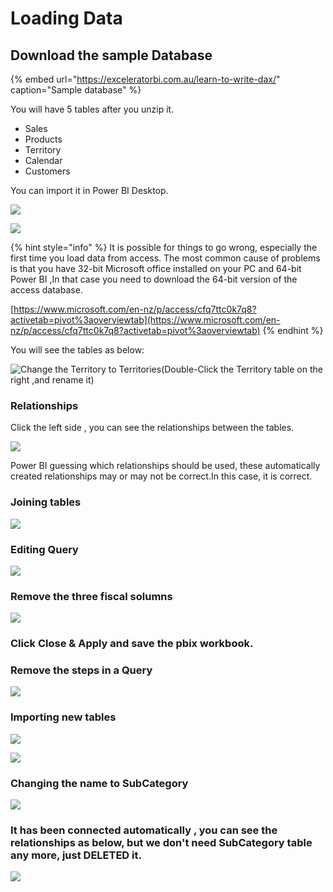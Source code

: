 # Loading Data

## Download the sample Database

{% embed url="https://exceleratorbi.com.au/learn-to-write-dax/" caption="Sample database" %}

You will have 5 tables after you unzip it. 

* Sales
* Products
* Territory
* Calendar
* Customers

You can import it in Power BI Desktop.

![](.gitbook/assets/image%20%287%29.png)

![](.gitbook/assets/image%20%285%29.png)



{% hint style="info" %}
It is possible for things to go wrong, especially the first time you load data from access. The most common cause of problems is that you have 32-bit Microsoft office installed on your PC and 64-bit Power BI ,In that case you need to download the 64-bit version of the access database.

[https://www.microsoft.com/en-nz/p/access/cfq7ttc0k7q8?activetab=pivot%3aoverviewtab](https://www.microsoft.com/en-nz/p/access/cfq7ttc0k7q8?activetab=pivot%3aoverviewtab)
{% endhint %}

You will see the tables as below:

![Change the Territory to Territories\(Double-Click the Territory table on the right ,and rename it\)](.gitbook/assets/image%20%281%29.png)

### Relationships

Click the left side , you can see the relationships between the tables.

![](.gitbook/assets/image%20%283%29.png)

Power BI guessing which relationships should be used, these automatically created relationships may or may not be correct.In this case, it is correct.

### Joining tables

![](.gitbook/assets/image%20%2814%29.png)

### Editing Query

![](.gitbook/assets/image%20%2811%29.png)

### Remove the three fiscal solumns

![](.gitbook/assets/image%20%2823%29.png)

### Click Close & Apply and save the pbix workbook.

### Remove the steps in a Query

![](.gitbook/assets/image.png)

### Importing new tables 

![](.gitbook/assets/image%20%2810%29.png)

![](.gitbook/assets/image%20%289%29.png)

### Changing the name to SubCategory

![](.gitbook/assets/image%20%2812%29.png)

### It has been connected automatically , you can see the relationships as below, but we don't need SubCategory table any more, just DELETED it.

![](.gitbook/assets/image%20%2824%29.png)



